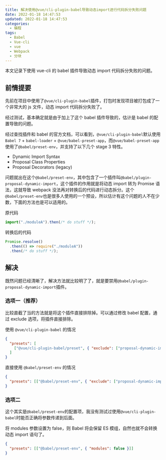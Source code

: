 ```yaml
---
title: 解决使用@vue/cli-plugin-babel导致动态import进行代码拆分失败问题
date: 2022-01-18 14:47:53
updated: 2022-01-18 14:47:53
categories:
  - 编程
tags:
  - Babel
  - Vue-cli
  - vue
  - Webpack
  - 分块
---
```


本文记录下使用 vue-cli 的 babel 插件导致动态 import 代码拆分失败的问题。

<!--more-->

## 前情提要

先前在项目中使用了`@vue/cli-plugin-babel`插件，打包时发现项目被打包成了一个非常大的 js 文件，动态 import 代码拆分失败了。

经过测试，基本确定就是由于加上了这个 babel 插件导致的，估计是 babel 的配置导致的问题。

经过查找插件和 babel 的官方文档，可以看到，`@vue/cli-plugin-babel`默认使用`Babel 7` + `babel-loader` + `@vue/babel-preset-app`，而`@vue/babel-preset-app`使用了`@babel/preset-env`，并支持了以下几个 stage 3 特性。

- Dynamic Import Syntax
- Proposal Class Properties
- Proposal Decorators (legacy)

问题就出在这个`@babel/preset-env`，其中包含了一个插件叫`@babel/plugin-proposal-dynamic-import`，这个插件的作用就是将动态 import 转为 Promise 语法，这就导致 webpack 没法再对转换后的代码进行动态拆分。这个`@babel/preset-env`也是很多人使用的一个预设，所以估计有这个问题的人不在少数，下面的方法也是可以适用的。

原代码

```js
import("./moduleA").then(/* do stuff */);
```

转换后的代码

```js
Promise.resolve()
  .then(() => require("./moduleA"))
  .then(/* do stuff */);
```

## 解决

既然问题已经清晰了，解决方法就比较明了了，就是要禁用`@babel/plugin-proposal-dynamic-import`插件。

### 选项一（推荐）

比较直截了当的方法就是将这个插件直接排除掉。可以通过修改 babel 配置，通过 exclude 选项，将插件直接排除。

使用 `@vue/cli-plugin-babel` 的情况

```json
{
  "presets": [
    ["@vue/cli-plugin-babel/preset", { "exclude": ["proposal-dynamic-import"] }]
  ]
}
```

直接使用 `@babel/preset-env` 的情况

```json
{
  "presets": [["@babel/preset-env", { "exclude": ["proposal-dynamic-import"] }]]
}
```

### 选项二

这个其实是`@babel/preset-env`的配置项，我没有测试过使用`@vue/cli-plugin-babel`时能否正确将参数传递到后面。

将 modules 参数设置为 false，则 Babel 将会保留 ES 模组，自然也就不会转换动态 import 语句了。

```json
{
  "presets": [["@babel/preset-env", { "modules": false }]]
}
```
